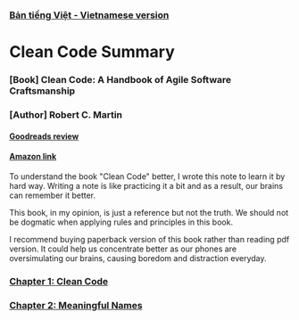 ### [Bản tiếng Việt - Vietnamese version](https://github.com/jenniferdo2211/Clean-Code-Summary/tree/master/B%E1%BA%A3n%20ti%E1%BA%BFng%20Vi%E1%BB%87t)

# Clean Code Summary
### [Book] Clean Code: A Handbook of Agile Software Craftsmanship
### [Author] Robert C. Martin
#### [Goodreads review](https://www.goodreads.com/book/show/3735293-clean-code#other_reviews)
#### [Amazon link](https://www.amazon.com/gp/product/0132350882/ref=x_gr_w_bb_glide_sout?ie=UTF8&tag=x_gr_w_bb_glide_sout-20&linkCode=as2&camp=1789&creative=9325&creativeASIN=0132350882&SubscriptionId=1MGPYB6YW3HWK55XCGG2)

To understand the book "Clean Code" better, I wrote this note to learn it by hard way. Writing a note is like practicing it a bit and as a result, our brains can remember it better.<br />

This book, in my opinion, is just a reference but not the truth. We should not be dogmatic when applying rules and principles in this book.<br />

I recommend buying paperback version of this book rather than reading pdf version. It could help us concentrate better as our phones are oversimulating our brains, causing boredom and distraction everyday.

### [Chapter 1: Clean Code](https://github.com/jenniferdo2211/Clean-Code-Summary/blob/master/English%20version/chapter1-clean-code.md)
### [Chapter 2: Meaningful Names](https://github.com/jenniferdo2211/Clean-Code-Summary/blob/master/English%20version/chapter2-meaningful-names.md)
